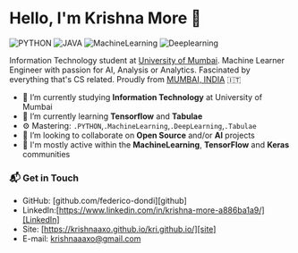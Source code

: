 # Hello, I'm Krishna More 👋

![PYTHON](https://img.shields.io/badge/PYTHON-Expert-orange)
![JAVA](https://img.shields.io/badge/JAVA-Expert-blue)
![MachineLearning](https://img.shields.io/badge/MachineLearning-Expert-yellow)
![Deeplearning](https://img.shields.io/badge/Deeplearning-Intermediate-lightgrey)

Information Technology student at [ University of Mumbai](https://old.mu.ac.in/). Machine Learner Engineer with passion for AI, Analysis or Analytics. Fascinated by everything that's CS related. Proudly from [MUMBAI, INDIA](https://www.google.com/maps/place/Mumbai,+Maharashtra/@19.0821978,72.7411,11z/data=!3m1!4b1!4m5!3m4!1s0x3be7c6306644edc1:0x5da4ed8f8d648c69!8m2!3d19.0759837!4d72.8776559) 🇮🇹

- 🔭 I’m currently studying **Information Technology** at University of Mumbai
- 🌱 I’m currently learning **Tensorflow** and **Tabulae**
- ⚙️ Mastering: `.PYTHON`,`.MachineLearning`,`.DeepLearning`,`.Tabulae`
- 👯 I’m looking to collaborate on **Open Source** and/or **AI** projects
- 💬 I'm mostly active within the **MachineLearning**, **TensorFlow** and **Keras** communities

### 📬 Get in Touch

- GitHub: [github.com/federico-dondi][github]
- LinkedIn:[https://www.linkedin.com/in/krishna-more-a886ba1a9/][LinkedIn]
- Site: [https://krishnaaxo.github.io/kri.github.io/][site]
- E-mail: krishnaaaxo@gmail.com

